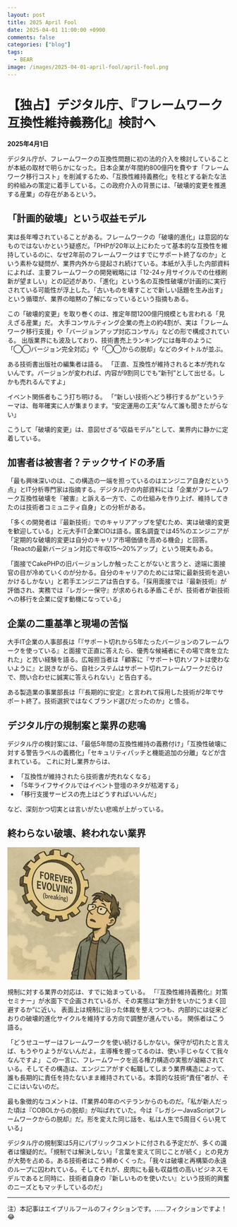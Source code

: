 ```yaml
---
layout: post
title: 2025 April Fool
date: 2025-04-01 11:00:00 +0900
comments: false
categories: ["blog"]
tags:
  - BEAR
image: /images/2025-04-01-april-fool/april-fool.png
---
```


# 【独占】デジタル庁、『フレームワーク互換性維持義務化』検討へ

**2025年4月1日**

デジタル庁が、フレームワークの互換性問題に初の法的介入を検討していることが本紙の取材で明らかになった。日本企業が年間約800億円を費やす「フレームワーク移行コスト」を削減するため、「互換性維持義務化」を柱とする新たな法的枠組みの策定に着手している。この政府介入の背景には、「破壊的変更を推進する産業」の存在があるという。

## 「計画的破壊」という収益モデル

実は長年噂されていることがある。フレームワークの「破壊的進化」は意図的なものではないかという疑惑だ。「PHPが20年以上にわたって基本的な互換性を維持しているのに、なぜ2年前のフレームワークはすでにサポート終了なのか」という素朴な疑問が、業界内外から提起され続けている。本紙が入手した内部資料によれば、主要フレームワークの開発戦略には「12-24ヶ月サイクルでの仕様刷新が望ましい」との記述があり、「進化」という名の互換性破壊が計画的に実行されている可能性が浮上した。「古いものを壊すことで新しい話題を生み出す」という循環が、業界の暗黙の了解になっているという指摘もある。

この「破壊的変更」を取り巻くのは、推定年間1200億円規模とも言われる「見えざる産業」だ。
大手コンサルティング企業の売上の約4割が、実は「フレームワーク移行支援」や「バージョンアップ対応コンサル」などの形で構成されている。
出版業界にも波及しており、技術書売上ランキングには毎年のように「◯◯バージョン完全対応」や「◯◯からの脱却」などのタイトルが並ぶ。

ある技術書出版社の編集者は語る。
「正直、互換性が維持されると本が売れないんです。バージョンが変われば、内容が9割同じでも“新刊”として出せる。しかも売れるんですよ」

イベント関係者もこう打ち明ける。
「“新しい技術へどう移行するか”というテーマは、毎年確実に人が集まります。“安定運用の工夫”なんて誰も聞きたがらない」

こうして「破壊的変更」は、意図せざる“収益モデル”として、業界内に静かに定着している。

## 加害者は被害者？テックサイドの矛盾

「最も興味深いのは、この構造の一端を担っているのはエンジニア自身だという点」とIT分析専門家は指摘する。デジタル庁の内部資料には「企業がフレームワーク互換性破壊を『被害』と訴える一方で、この仕組みを作り上げ、維持してきたのは技術者コミュニティ自身」との分析がある。

「多くの開発者は『最新技術』でのキャリアアップを望むため、実は破壊的変更を歓迎している」と元大手IT企業CIOは語る。匿名調査では45%のエンジニアが「定期的な破壊的変更は自分のキャリア市場価値を高める機会」と回答。「Reactの最新バージョン対応で年収15〜20%アップ」という現実もある。

「面接でCakePHPの旧バージョンしか触ったことがないと言うと、途端に面接官の目が冷めていくのが分かる。自分のキャリアのためには常に最新技術を追いかけるしかない」と若手エンジニアは告白する。「採用面接では『最新技術』が評価され、実務では『レガシー保守』が求められる矛盾こそが、技術者が新技術への移行を企業に促す動機になっている」

## 企業の二重基準と現場の苦悩

大手IT企業の人事部長は「『サポート切れから5年たったバージョンのフレームワークを使っている』と面接で正直に答えたら、優秀な候補者にその場で席を立たれた」と苦い経験を語る。広報担当者は「顧客に『サポート切れソフトは使わないように』と説きながら、自社システムはサポート切れフレームワークだらけで、問い合わせに誠実に答えられない」と告白する。

ある製造業の事業部長は「『長期的に安定』と言われて採用した技術が2年でサポート終了。技術選択ではなくブランド選びだったのか」と憤る。

## デジタル庁の規制案と業界の悲鳴

デジタル庁の検討案には、「最低5年間の互換性維持の義務付け」「互換性破壊に対する警告ラベルの義務化」「セキュリティパッチと機能追加の分離」などが含まれている。
これに対し業界からは、

- 「互換性が維持されたら技術書が売れなくなる」
- 「5年ライフサイクルではイベント登壇のネタが枯渇する」
- 「移行支援サービスの売上はどうすればいいんだ」
  
など、深刻かつ切実とは言いがたい悲鳴が上がっている。

## 終わらない破壊、終われない業界

<img src="/images/2025-04-01-april-fool/april-fool.png" alt="april-fool" style="width: 300px;">

規制に対する業界の対応は、すでに始まっている。
「『互換性維持義務化』対策セミナー」が水面下で企画されているが、その実態は“新方針をいかにうまく回避するか”に近い。
表面上は規制に沿った体裁を整えつつも、内部的には従来どおりの破壊的進化サイクルを維持する方向で調整が進んでいる。
関係者はこう語る。

「どうせユーザーはフレームワークを使い続けるしかない。保守が切れたと言えば、もうやりようがないんだよ。主導権を握ってるのは、使い手じゃなくて我々なんですよ」 この一言に、フレームワークを巡る権力構造の実態が凝縮されている。そしてその構造は、エンジニアがすぐ転職してしまう業界構造によって、誰も長期的に責任を持たないまま維持されている。本質的な技術“責任”者が、そこにはいないのだ。

最も象徴的なコメントは、IT業界40年のベテランからのものだ。「私が新人だった頃は『COBOLからの脱却』が叫ばれていた。今は『レガシーJavaScriptフレームワークからの脱却』だ。形を変えた同じ話を、私は人生で5周目くらい見ている」

デジタル庁の規制案は5月にパブリックコメントに付される予定だが、多くの識者は懐疑的だ。「規制では解決しない」「言葉を変えて同じことが続く」との見方が大勢を占める。ある技術者はこう締めくくった。「我々は破壊と再構築の永遠のループに囚われている。そしてそれが、皮肉にも最も収益性の高いビジネスモデルであると同時に、技術者自身の『新しいものを使いたい』という技術的興奮のニーズともマッチしているのだ」

---

注）本記事はエイプリルフールのフィクションです。……フィクションですよ！😂
